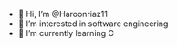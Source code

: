- 👋 Hi, I’m @Haroonriaz11
- 👀 I’m interested in software engineering 
- 🌱 I’m currently learning C

<!---
Haroonriaz11/Haroonriaz11 is a ✨ special ✨ repository because its `README.md` (this file) appears on your GitHub profile.
You can click the Preview link to take a look at your changes.
--->
